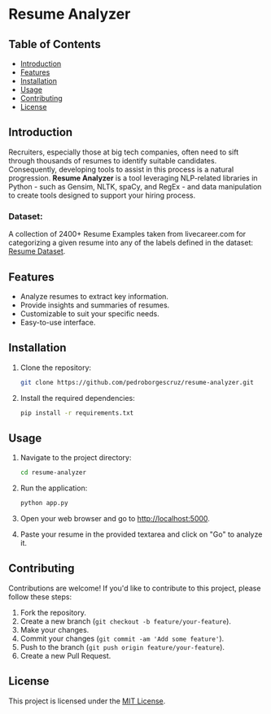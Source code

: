 # Resume Analyzer

## Table of Contents

- [Introduction](#introduction)
- [Features](#features)
- [Installation](#installation)
- [Usage](#usage)
- [Contributing](#contributing)
- [License](#license)

## Introduction

Recruiters, especially those at big tech companies, often need to sift through thousands of resumes to identify suitable candidates. Consequently, developing tools to assist in this process is a natural progression. **Resume Analyzer** is a tool leveraging NLP-related libraries in Python - such as Gensim, NLTK, spaCy, and RegEx - and data manipulation to create tools designed to support your hiring process.

### Dataset:
A collection of 2400+ Resume Examples taken from livecareer.com for categorizing a given resume into any of the labels defined in the dataset: [Resume Dataset](https://www.kaggle.com/datasets/snehaanbhawal/resume-dataset).

## Features

- Analyze resumes to extract key information.
- Provide insights and summaries of resumes.
- Customizable to suit your specific needs.
- Easy-to-use interface.

## Installation

1. Clone the repository:

    ```bash
    git clone https://github.com/pedroborgescruz/resume-analyzer.git
    ```

2. Install the required dependencies:

    ```bash
    pip install -r requirements.txt
    ```

## Usage

1. Navigate to the project directory:

    ```bash
    cd resume-analyzer
    ```

2. Run the application:

    ```bash
    python app.py
    ```

3. Open your web browser and go to [http://localhost:5000](http://localhost:5000).

4. Paste your resume in the provided textarea and click on "Go" to analyze it.

## Contributing

Contributions are welcome! If you'd like to contribute to this project, please follow these steps:

1. Fork the repository.
2. Create a new branch (`git checkout -b feature/your-feature`).
3. Make your changes.
4. Commit your changes (`git commit -am 'Add some feature'`).
5. Push to the branch (`git push origin feature/your-feature`).
6. Create a new Pull Request.

## License

This project is licensed under the [MIT License](LICENSE).

